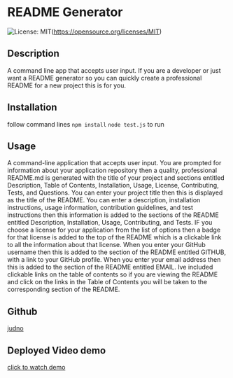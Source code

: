 # README Generator

   ![License: MIT](https://img.shields.io/badge/License-MIT-yellow.svg)(https://opensource.org/licenses/MIT)

## Description

A command line app that accepts user input. If you are a developer or just want a README generator so you can quickly create a professional README for a new project this is for you.

## Installation

follow command lines `npm install` `node test.js` to run

## Usage

A command-line application that accepts user input. You are prompted for information about your application repository then a quality, professional README.md is generated with the title of your project and sections entitled Description, Table of Contents, Installation, Usage, License, Contributing, Tests, and Questions.
You can enter your project title then this is displayed as the title of the README.
You can enter a description, installation instructions, usage information, contribution guidelines, and test instructions then this information is added to the sections of the README entitled Description, Installation, Usage, Contributing, and Tests.
IF you choose a license for your application from the list of options then a badge for that license is added to the top of the README which is a clickable link to all the information about that license. When you enter your GitHub username then this is added to the section of the README entitled GITHUB, with a link to your GitHub profile. When you enter your email address then this is added to the section of the README entitled EMAIL.
Ive included clickable links on the table of contents so if you are viewing the README and click on the links in the Table of Contents you will be taken to the corresponding section of the README.

## Github

[judno](https://github.com/judno)

## Deployed Video demo

[click to watch demo](https://drive.google.com/file/d/1lMDJ4dXxHIO5N6ZYaS4lYXWfZvuMh6qP/view?usp=sharing)

